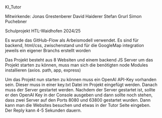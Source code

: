 KI_Tutor

Mitwirkende:
Jonas Grestenberer
David Haiderer
Stefan Grurl
Simon Puchebner

Schulprojekt HTL-Waidhofen 2024/25

Es wurde das GitHub-Flow als Arbeismodell verwendet.
Es sind für backend, html/css, zwischenstand und für die GoogleMap integration jeweils ein eigener Branchs erstellt worden

Das Projekt besteht aus 8 Websiten und einem backend JS Server
um das Projekt starten zu können, muss man sich die benötigten node Modules installieren (axios. path, app, express)

Um das Projekt nun starten zu können muss ein OpenAI API-Key vorhanden sein. Dieser muss in einer key.txt Datei im Projekt eingefügt werden.
Danach muss der Server gestartet werden. Nachdem der Server gestartet ist, sollte er den OpenAI Key in der Console ausgeben und dann sollte 
noch stehen, dass zwei Server auf den Ports 8080 und 63800 gestartet wurden. Dann kann man die Websites besuchen und etwas in der Tutor Seite
eingeben. Der Reply kann 4-5 Sekunden dauern.
